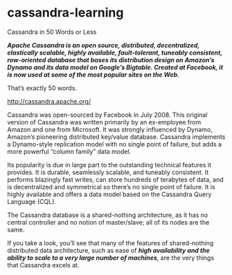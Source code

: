 # cassandra-learning

Cassandra in 50 Words or Less

***Apache Cassandra is an open source, distributed, decentralized, elastically scalable, highly available, fault-tolerant, tuneably consistent, row-oriented database that bases its distribution design on Amazon’s Dynamo and its data model on Google’s Bigtable.  Created at Facebook, it is now used at some of the most popular sites on the Web.***

That’s exactly 50 words.



http://cassandra.apache.org/

Cassandra was open-sourced by Facebook in July 2008. This original version of Cassandra was written primarily by an ex-employee from Amazon and one from Microsoft. It was strongly influenced by Dynamo, Amazon’s pioneering distributed key/value database. Cassandra implements a Dynamo-style replication model with no single point of failure, but adds a more powerful “column family” data model.


Its popularity is due in large part to the outstanding technical features it provides. It is durable, seamlessly scalable, and tuneably consistent. It performs blazingly fast writes, can store hundreds of terabytes of data, and is decentralized and symmetrical so there’s no single point of failure. It is highly available and offers a data model based on the Cassandra Query Language (CQL).


The Cassandra database is a shared-nothing architecture, as it has no central controller and no notion of master/slave; all of its nodes are the same.

If you take a look, you’ll see that many of the features of shared-nothing distributed data architecture, such as ease of ***high availability and the ability to scale to a very large number of machines***, are the very things that Cassandra excels at.





